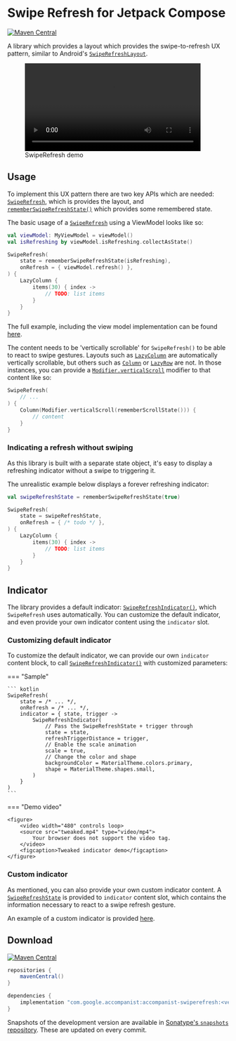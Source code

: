 # Swipe Refresh for Jetpack Compose

[![Maven Central](https://img.shields.io/maven-central/v/ca.gosyer/accompanist-swiperefresh)](https://search.maven.org/search?q=g:com.google.accompanist)

A library which provides a layout which provides the swipe-to-refresh UX pattern, similar to Android's [`SwipeRefreshLayout`](https://developer.android.com/training/swipe/add-swipe-interface).

<figure>
    <video width="400" controls loop>
    <source src="demo.mp4" type="video/mp4">
        Your browser does not support the video tag.
    </video>
    <figcaption>SwipeRefresh demo</figcaption>
</figure>

## Usage 

To implement this UX pattern there are two key APIs which are needed: [`SwipeRefresh`][api_swiperefresh], which is provides the layout, and [`rememberSwipeRefreshState()`][api_rememberstate] which provides some remembered state.

The basic usage of a [`SwipeRefresh`][api_swiperefresh] using a ViewModel looks like so:

``` kotlin
val viewModel: MyViewModel = viewModel()
val isRefreshing by viewModel.isRefreshing.collectAsState()

SwipeRefresh(
    state = rememberSwipeRefreshState(isRefreshing),
    onRefresh = { viewModel.refresh() },
) {
    LazyColumn {
        items(30) { index ->
            // TODO: list items
        }
    }
}
```

The full example, including the view model implementation can be found [here](https://github.com/google/accompanist/blob/main/sample/src/main/java/com/google/accompanist/sample/swiperefresh/DocsSamples.kt).

The content needs to be 'vertically scrollable' for `SwipeRefresh()` to be able to react to swipe gestures. Layouts such as [`LazyColumn`][lazycolumn] are automatically vertically scrollable, but others such as [`Column`][column] or [`LazyRow`][lazyrow] are not. In those instances, you can provide a [`Modifier.verticalScroll`][verticalscroll] modifier to that content like so:

``` kotlin
SwipeRefresh(
    // ...
) {
    Column(Modifier.verticalScroll(rememberScrollState())) {
        // content
    }
}
```


### Indicating a refresh without swiping

As this library is built with a separate state object, it's easy to display a refreshing indicator without a swipe to triggering it.

The unrealistic example below displays a forever refreshing indicator:

``` kotlin
val swipeRefreshState = rememberSwipeRefreshState(true)

SwipeRefresh(
    state = swipeRefreshState,
    onRefresh = { /* todo */ },
) {
    LazyColumn {
        items(30) { index ->
            // TODO: list items
        }
    }
}
```

## Indicator

The library provides a default indicator: [`SwipeRefreshIndicator()`][api_swiperefreshindicator], which `SwipeRefresh` uses automatically. You can customize the default indicator, and even provide your own indicator content using the `indicator` slot.

### Customizing default indicator

To customize the default indicator, we can provide our own `indicator` content block, to call [`SwipeRefreshIndicator()`][api_swiperefreshindicator] with customized parameters:

=== "Sample"

    ``` kotlin
    SwipeRefresh(
        state = /* ... */,
        onRefresh = /* ... */,
        indicator = { state, trigger ->
            SwipeRefreshIndicator(
                // Pass the SwipeRefreshState + trigger through
                state = state,
                refreshTriggerDistance = trigger,
                // Enable the scale animation
                scale = true,
                // Change the color and shape
                backgroundColor = MaterialTheme.colors.primary,
                shape = MaterialTheme.shapes.small,
            )
        }
    )
    ```

=== "Demo video"

    <figure>
        <video width="480" controls loop>
        <source src="tweaked.mp4" type="video/mp4">
            Your browser does not support the video tag.
        </video>
        <figcaption>Tweaked indicator demo</figcaption>
    </figure>

### Custom indicator

As mentioned, you can also provide your own custom indicator content. A [`SwipeRefreshState`][api_swiperefreshstate] is provided to `indicator` content slot, which contains the information necessary to react to a swipe refresh gesture.

An example of a custom indicator is provided [here][sample_customindicator].

## Download

[![Maven Central](https://img.shields.io/maven-central/v/ca.gosyer/accompanist-swiperefresh)](https://search.maven.org/search?q=g:com.google.accompanist)

```groovy
repositories {
    mavenCentral()
}

dependencies {
    implementation "com.google.accompanist:accompanist-swiperefresh:<version>"
}
```

Snapshots of the development version are available in [Sonatype's `snapshots` repository][snap]. These are updated on every commit.

  [compose]: https://developer.android.com/jetpack/compose
  [snap]: https://oss.sonatype.org/content/repositories/snapshots/com/google/accompanist/accompanist-swiperefresh/
  [api_swiperefreshstate]: ../api/swiperefresh/com.google.accompanist.swiperefresh/-swipe-refresh-state/
  [api_swiperefreshindicator]: ../api/swiperefresh/com.google.accompanist.swiperefresh/-swipe-refresh-indicator.html
  [api_swiperefresh]: ../api/swiperefresh/com.google.accompanist.swiperefresh/-swipe-refresh.html
  [api_rememberstate]: ../api/swiperefresh/com.google.accompanist.swiperefresh/remember-swipe-refresh-state.html
  [sample_customindicator]: https://github.com/google/accompanist/blob/main/sample/src/main/java/com/google/accompanist/sample/swiperefresh/SwipeRefreshCustomIndicatorSample.kt
  [lazycolumn]: https://developer.android.com/reference/kotlin/androidx/compose/foundation/lazy/package-summary#LazyColumn(androidx.compose.ui.Modifier,androidx.compose.foundation.lazy.LazyListState,androidx.compose.foundation.layout.PaddingValues,kotlin.Boolean,androidx.compose.foundation.layout.Arrangement.Vertical,androidx.compose.ui.Alignment.Horizontal,androidx.compose.foundation.gestures.FlingBehavior,kotlin.Function1)
  [column]: https://developer.android.com/reference/kotlin/androidx/compose/foundation/layout/package-summary#Column(androidx.compose.ui.Modifier,androidx.compose.foundation.layout.Arrangement.Vertical,androidx.compose.ui.Alignment.Horizontal,kotlin.Function1)
  [lazyrow]: https://developer.android.com/reference/kotlin/androidx/compose/foundation/lazy/package-summary#LazyRow(androidx.compose.ui.Modifier,androidx.compose.foundation.lazy.LazyListState,androidx.compose.foundation.layout.PaddingValues,kotlin.Boolean,androidx.compose.foundation.layout.Arrangement.Horizontal,androidx.compose.ui.Alignment.Vertical,androidx.compose.foundation.gestures.FlingBehavior,kotlin.Function1)
  [verticalscroll]: https://developer.android.com/jetpack/compose/gestures#scroll-modifiers
